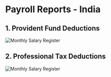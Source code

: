 <!-- add-breadcrumbs -->
# Payroll Reports - India

## 1. Provident Fund Deductions


<img alt="Monthly Salary Register" class="screenshot" src="{{docs_base_url}}/assets/img/payroll/provident-fund-deductions.png">

## 2. Professional Tax Deductions

<img alt="Monthly Salary Register" class="screenshot" src="{{docs_base_url}}/assets/img/payroll/professional-tax-deductions.png">